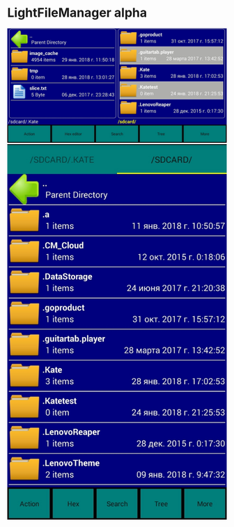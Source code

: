 # LightFileManager alpha
![](https://github.com/artyom4ek/LightFileManager/blob/master/img/Screenshot_2018-01-26-15-32-21.jpeg)
![](https://github.com/artyom4ek/LightFileManager/blob/master/img/Screenshot_2018-01-26-15-31-54.jpeg)
